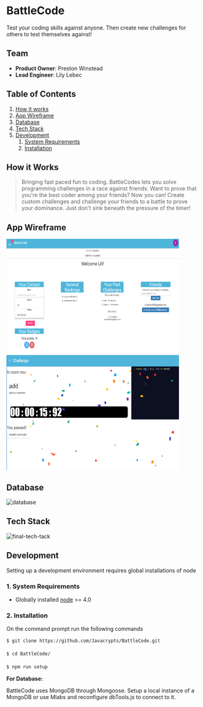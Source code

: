 # BattleCode

Test your coding skills against anyone. Then create new challenges for others to test themselves against!

## Team

  - __Product Owner__: Preston Winstead 
  - __Lead Engineer__: Lily Lebec 

## Table of Contents

1. [How it works](#how-it-works)
2. [App Wireframe](#wireframe)
3. [Database](#database)
4. [Tech Stack](#tech-stack)
5. [Development](#development)
    1. [System Requirements](#system-requirements) 
    2. [Installation](#installation)

## <a name="how-it-works"></a>How it Works

>Bringing fast paced fun to coding.
>BattleCodes lets you solve programming challenges in a race against friends. 
>Want to prove that you're the best coder among your friends? Now you can! 
>Create custom challenges and challenge your friends to a battle to prove your dominance. Just don't sink beneath the pressure of the timer!

## <a name="wireframe"></a>App Wireframe
<img src="BattleCode1.PNG" height="300" width="450">
<img src="BattleCode2.PNG" height="300" width="450">

## <a name="Database"></a>Database
![database](images/db.png)

## <a name="tech-stack"></a>Tech Stack
![final-tech-tack](images/stack-no-socketio.png)

## <a name="development"></a>Development
Setting up a development environment requires global installations of node

### <a name="system-requirements"></a>1. System Requirements

* Globally installed [node](https://nodejs.org/en/) >= 4.0

### <a name="installation"></a>2. Installation

On the command prompt run the following commands

```sh
$ git clone https://github.com/Javacrypts/BattleCode.git

$ cd BattleCode/

$ npm run setup
```

**For Database:**

BattleCode uses MongoDB through Mongoose. Setup a local instance of a MongoDB or use Mlabs and reconfigure dbTools.js to connect to it.
